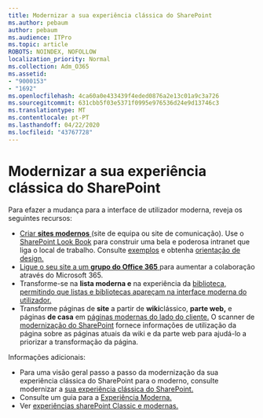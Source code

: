 ```yaml
---
title: Modernizar a sua experiência clássica do SharePoint
ms.author: pebaum
author: pebaum
ms.audience: ITPro
ms.topic: article
ROBOTS: NOINDEX, NOFOLLOW
localization_priority: Normal
ms.collection: Adm_O365
ms.assetid:
- "9000153"
- "1692"
ms.openlocfilehash: 4ca60a0e433439f4eded0876a2e13c01a9c3a726
ms.sourcegitcommit: 631cbb5f03e5371f0995e976536d24e9d13746c3
ms.translationtype: MT
ms.contentlocale: pt-PT
ms.lasthandoff: 04/22/2020
ms.locfileid: "43767728"
---
```

# <a name="modernize-your-classic-sharepoint-experience"></a>Modernizar a sua experiência clássica do SharePoint

Para efazer a mudança para a interface de utilizador moderna, reveja os seguintes recursos:

- [Criar **sites modernos** ](https://support.office.com/article/create-a-team-site-in-sharepoint-ef10c1e7-15f3-42a3-98aa-b5972711777d) (site de equipa ou site de comunicação). Use o [SharePoint Look Book](https://lookbook.microsoft.com/assets/SharePoint_lookbook_2019.pdf) para construir uma bela e poderosa intranet que liga o local de trabalho. Consulte [exemplos](https://lookbook.microsoft.com/) e obtenha [orientação de design.](https://spdesign.azurewebsites.net/)
- [Ligue o seu site a um **grupo do Office 365** ](https://docs.microsoft.com/sharepoint/dev/transform/modernize-connect-to-office365-group) para aumentar a colaboração através do Microsoft 365.
- Transforme-se na **lista moderna e** na experiência da [biblioteca, permitindo que listas e bibliotecas apareçam na interface moderna do utilizador.](https://docs.microsoft.com/sharepoint/dev/transform/modernize-userinterface-lists-and-libraries)
- Transforme páginas de **site** a partir de **wiki**clássico, **parte web,** e páginas **de casa** em [páginas modernas do lado do cliente.](https://docs.microsoft.com/sharepoint/dev/transform/modernize-userinterface-site-pages) O scanner de [modernização do SharePoint](https://docs.microsoft.com/sharepoint/dev/transform/modernize-scanner) fornece informações de utilização da página sobre as páginas atuais da wiki e da parte web para ajudá-lo a priorizar a transformação da página.

Informações adicionais:

- Para uma visão geral passo a passo da modernização da sua experiência clássica do SharePoint para o moderno, consulte modernizar a [sua experiência clássica do SharePoint.](https://docs.microsoft.com/sharepoint/dev/transform/modernize-classic-sites)
- Consulte um guia para a [Experiência Moderna.](https://docs.microsoft.com/sharepoint/guide-to-sharepoint-modern-experience)
- Ver [experiências sharePoint Classic e modernas.](https://support.office.com/article/sharepoint-classic-and-modern-experiences-5725c103-505d-4a6e-9350-300d3ec7d73f)
